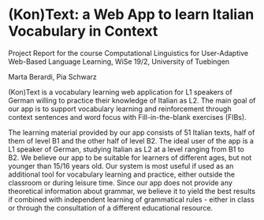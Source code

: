 # (Kon)Text: a Web App to learn Italian Vocabulary in Context
Project Report for the course Computational Linguistics for User-Adaptive Web-Based
Language Learning, WiSe 19/2, University of Tuebingen

Marta Berardi, Pia Schwarz

(Kon)Text is a vocabulary learning web application for L1 speakers of German willing to practice
their knowledge of Italian as L2. The main goal of our app is to support vocabulary learning and
reinforcement through context sentences and word focus with Fill-in-the-blank exercises (FIBs).

The learning material provided by our app consists of 51 Italian texts, half of them of level B1 and
the other half of level B2. The ideal user of the app is a L1 speaker of German, studying Italian as
L2 at a level ranging from B1 to B2. We believe our app to be suitable for learners of different ages,
but not younger than 15/16 years old. Our system is most useful if used as an additional tool for
vocabulary learning and practice, either outside the classroom or during leisure time. Since our
app does not provide any theoretical information about grammar, we believe it to yield the best
results if combined with independent learning of grammatical rules - either in class or through the
consultation of a different educational resource.
